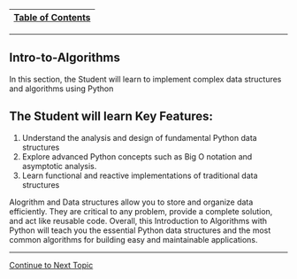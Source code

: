 |[Table of Contents](/00-Table-of-Contents.md)|
|---|

---

## Intro-to-Algorithms
In this section, the Student will learn to implement complex data structures and algorithms using Python

## The Student will learn Key Features:
1. Understand the analysis and design of fundamental Python data structures
2. Explore advanced Python concepts such as Big O notation and asymptotic analysis.
3. Learn functional and reactive implementations of traditional data structures


Alogrithm and Data structures allow you to store and organize data efficiently. 
They are critical to any problem, provide a complete solution, and act like reusable code. 
Overall, this Introduction to Algorithms with Python will teach you the essential Python data structures and the most common
algorithms for building easy and maintainable applications.

---

<a href="https://github.com/CyberTrainingUSAF/06-Intro-to-Algorithms/blob/master/01_Algorithm_Analysis_Lesson.md" > Continue to Next Topic </a>

